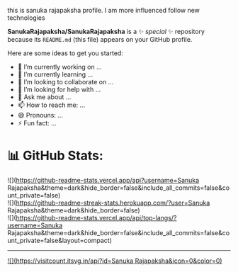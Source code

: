 this is sanuka rajapaksha profile. I am more influenced follow  new technologies

**SanukaRajapaksha/SanukaRajapaksha** is a ✨ _special_ ✨ repository because its `README.md` (this file) appears on your GitHub profile.

Here are some ideas to get you started:

- 🔭 I’m currently working on ...
- 🌱 I’m currently learning ...
- 👯 I’m looking to collaborate on ...
- 🤔 I’m looking for help with ...
- 💬 Ask me about ...
- 📫 How to reach me: ...
- 😄 Pronouns: ...
- ⚡ Fun fact: ...

# 📊 GitHub Stats:
![](https://github-readme-stats.vercel.app/api?username=Sanuka Rajapaksha&theme=dark&hide_border=false&include_all_commits=false&count_private=false)<br/>
![](https://github-readme-streak-stats.herokuapp.com/?user=Sanuka Rajapaksha&theme=dark&hide_border=false)<br/>
![](https://github-readme-stats.vercel.app/api/top-langs/?username=Sanuka Rajapaksha&theme=dark&hide_border=false&include_all_commits=false&count_private=false&layout=compact)

---
[![](https://visitcount.itsvg.in/api?id=Sanuka Rajapaksha&icon=0&color=0)](https://visitcount.itsvg.in)

<!-- Proudly created with GPRM ( https://gprm.itsvg.in ) -->
